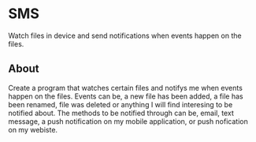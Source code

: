 # SMS

Watch files in device and send notifications when events happen on the files.

## About

Create a program that watches certain files and notifys me when events happen on the files.
Events can be, a new file has been added, a file has been renamed, file was deleted or anything
I will find interesing to be notified about. The methods to be notified through can be, email, text
message, a push notification on my mobile application, or push nofication on my webiste.
